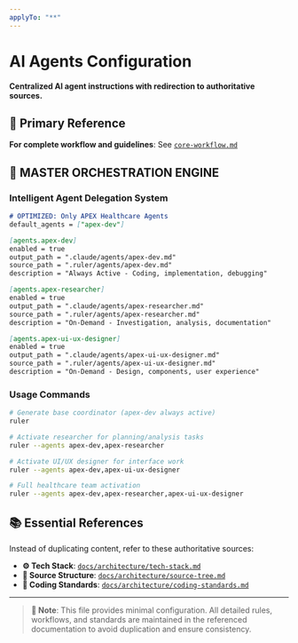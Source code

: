 ```yaml
---
applyTo: "**"
---
```


# AI Agents Configuration

**Centralized AI agent instructions with redirection to authoritative sources.**

## 🎯 **Primary Reference**

**For complete workflow and guidelines**: See [`core-workflow.md`](core-workflow.md)

## 🎯 MASTER ORCHESTRATION ENGINE

### **Intelligent Agent Delegation System**

```markdown
# OPTIMIZED: Only APEX Healthcare Agents
default_agents = ["apex-dev"]

[agents.apex-dev]
enabled = true
output_path = ".claude/agents/apex-dev.md"
source_path = ".ruler/agents/apex-dev.md"
description = "Always Active - Coding, implementation, debugging"

[agents.apex-researcher]
enabled = true
output_path = ".claude/agents/apex-researcher.md"
source_path = ".ruler/agents/apex-researcher.md"
description = "On-Demand - Investigation, analysis, documentation"

[agents.apex-ui-ux-designer]
enabled = true
output_path = ".claude/agents/apex-ui-ux-designer.md"
source_path = ".ruler/agents/apex-ui-ux-designer.md"
description = "On-Demand - Design, components, user experience"
```

### **Usage Commands**
```bash
# Generate base coordinator (apex-dev always active)
ruler

# Activate researcher for planning/analysis tasks
ruler --agents apex-dev,apex-researcher

# Activate UI/UX designer for interface work
ruler --agents apex-dev,apex-ui-ux-designer

# Full healthcare team activation
ruler --agents apex-dev,apex-researcher,apex-ui-ux-designer
```

## 📚 **Essential References**

Instead of duplicating content, refer to these authoritative sources:

- **⚙️ Tech Stack**: [`docs/architecture/tech-stack.md`](../../docs/architecture/tech-stack.md)
- **📁 Source Structure**: [`docs/architecture/source-tree.md`](../../docs/architecture/source-tree.md)
- **🎨 Coding Standards**: [`docs/architecture/coding-standards.md`](../../docs/architecture/coding-standards.md)

---

> **📝 Note**: This file provides minimal configuration. All detailed rules, workflows, and standards are maintained in the referenced documentation to avoid duplication and ensure consistency.

